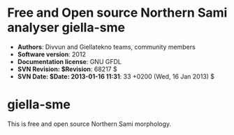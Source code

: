 # Free and Open source Northern Sami analyser giella-sme


* **Authors**:  Divvun and Giellatekno teams, community members
* **Software version**:  2012
* **Documentation license**:  GNU GFDL
* **SVN Revision: $Revision**:  68217 $
* **SVN Date: $Date: 2013-01-16 11:31**: 33 +0200 (Wed, 16 Jan 2013) $


# giella-sme


This is free and open source Northern Sami morphology.
